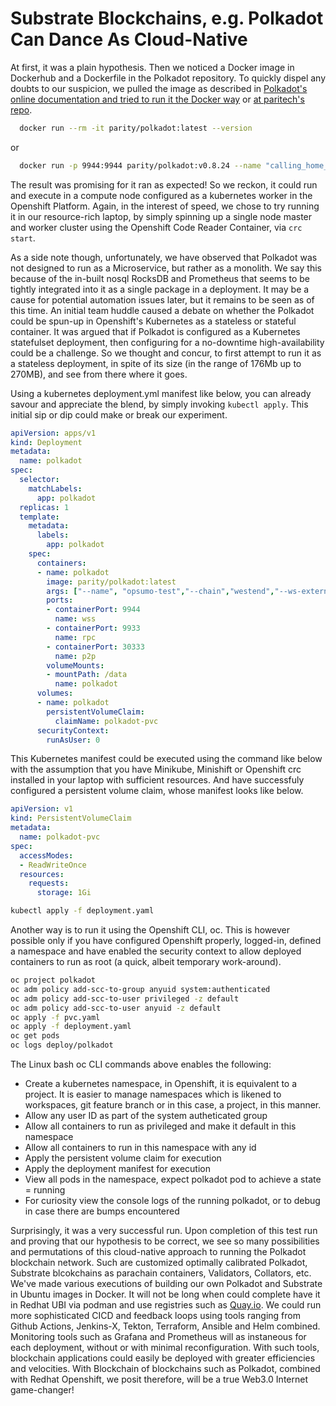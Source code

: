 # Substrate Blockchains, e.g. Polkadot Can Dance As Cloud-Native

At first, it was a plain hypothesis. Then we noticed a Docker image in Dockerhub and a Dockerfile in the Polkadot repository. To quickly dispel any doubts to our suspicion, we pulled the image as described in [Polkadot's online documentation and tried to run it the Docker way](https://wiki.polkadot.network/docs/en/maintain-sync) or [at paritech's repo](https://github.com/paritytech/polkadot/blob/master/doc/docker.md).

```bash
  docker run --rm -it parity/polkadot:latest --version
```
or
```bash
  docker run -p 9944:9944 parity/polkadot:v0.8.24 --name "calling_home_from_a_docker_container" --rpc-external --ws-external
```

The result was promising for it ran as expected!  So we reckon, it could run and execute in a compute node configured as a kubernetes worker in the Openshift Platform. Again, in the interest of speed, we chose to try running it in our resource-rich laptop, by simply spinning up a single node master and worker cluster using the Openshift Code Reader Container, via ```crc start```.

As a side note though, unfortunately, we have observed that Polkadot was not designed to run as a Microservice, but rather as a monolith. We say this because of the in-built nosql RocksDB and Prometheus that seems to be tightly integrated into it as a single package in a deployment. It may be a cause for potential automation issues later, but it remains to be seen as of this time. An initial team huddle caused a debate on whether the Polkadot could be spun-up in Openshift's Kubernetes as a stateless or stateful container. It was argued that if Polkadot is configured as a Kubernetes statefulset deployment, then configuring for a no-downtime high-availability could be a challenge. So we thought and concur, to first attempt to run it as a stateless deployment, in spite of its size (in the range of 176Mb up to 270MB), and see from there where it goes. 

Using a kubernetes deployment.yml manifest like below, you can already savour and appreciate the blend, by simply invoking ``` kubectl apply ```. This initial sip or dip could make or break our experiment.

```yaml
apiVersion: apps/v1
kind: Deployment
metadata:
  name: polkadot
spec:
  selector:
    matchLabels:
      app: polkadot
  replicas: 1
  template:
    metadata:
      labels:
        app: polkadot
    spec:
      containers:
      - name: polkadot
        image: parity/polkadot:latest
        args: ["--name", "opsumo-test","--chain","westend","--ws-external","--rpc-external", "--prometheus-external"]
        ports:
        - containerPort: 9944
          name: wss
        - containerPort: 9933
          name: rpc
        - containerPort: 30333
          name: p2p
        volumeMounts:
        - mountPath: /data
          name: polkadot
      volumes:
      - name: polkadot
        persistentVolumeClaim:
          claimName: polkadot-pvc
      securityContext:
        runAsUser: 0          
```
This Kubernetes manifest could be executed using the command like below with the assumption that you have Minikube, Minishift or Openshift crc installed in your laptop with sufficient resources. And have successfuly configured a persistent volume claim, whose manifest looks like below.
```yaml
apiVersion: v1
kind: PersistentVolumeClaim
metadata:
  name: polkadot-pvc
spec:
  accessModes:
  - ReadWriteOnce
  resources:
    requests:
      storage: 1Gi
``` 
```bash
kubectl apply -f deployment.yaml  
```
Another way is to run it using the Openshift CLI, oc. This is however possible only if you have configured Openshift properly, logged-in, defined a namespace and have enabled the security context to allow deployed containers to run as root (a quick, albeit temporary work-around).
```bash
oc project polkadot
oc adm policy add-scc-to-group anyuid system:authenticated
oc adm policy add-scc-to-user privileged -z default
oc adm policy add-scc-to-user anyuid -z default
oc apply -f pvc.yaml
oc apply -f deployment.yaml
oc get pods
oc logs deploy/polkadot  
```
The Linux bash oc CLI commands above enables the following:
  + Create a kubernetes namespace, in Openshift, it is equivalent to a project. It is easier to manage namespaces which is likened to workspaces, git feature branch or in this case, a project, in this manner.
  + Allow any user ID as part of the system autheticated group
  + Allow all containers to run as privileged and make it default in this namespace
  + Allow all containers to run in this namespace with any id 
  + Apply the persistent volume claim for execution
  + Apply the deployment manifest for execution
  + View all pods in the namespace, expect polkadot pod to achieve a state = running
  + For curiosity view the console logs of the running polkadot, or to debug in case there are bumps encountered

Surprisingly, it was a very successful run. Upon completion of this test run and proving that our hypothesis to be correct, we see so many possibilities and permutations of this cloud-native approach to running the Polkadot blockchain network. Such are customized optimally calibrated Polkadot, Substrate blcokchains as parachain containers, Validators, Collators, etc. We've made various executions of building our own Polkadot and Substrate in Ubuntu images in Docker. It will not be long when could complete have it in Redhat UBI via podman and use registries such as [Quay.io](https://quai.io). We could run more sophisticated CICD and feedback loops using tools ranging from Github Actions, Jenkins-X, Tekton, Terraform, Ansible and Helm combined. Monitoring tools such as Grafana and Prometheus will as instaneous for each deployment, without or with minimal reconfiguration. With such tools, blockchain applications could easily be deployed with greater efficiencies and velocities. With Blockchain of blockchains such as Polkadot, combined with Redhat Openshift, we posit therefore, will be a true Web3.0 Internet game-changer! 